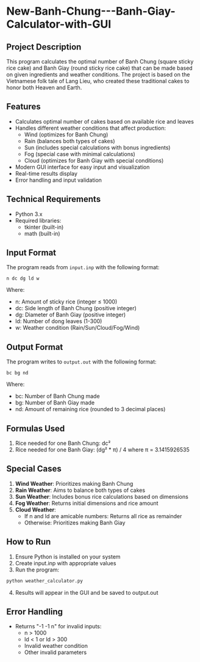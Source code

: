 # New-Banh-Chung---Banh-Giay-Calculator-with-GUI

## Project Description
This program calculates the optimal number of Banh Chung (square sticky rice cake) and Banh Giay (round sticky rice cake) that can be made based on given ingredients and weather conditions. The project is based on the Vietnamese folk tale of Lang Lieu, who created these traditional cakes to honor both Heaven and Earth.

## Features
- Calculates optimal number of cakes based on available rice and leaves
- Handles different weather conditions that affect production:
  - Wind (optimizes for Banh Chung)
  - Rain (balances both types of cakes)
  - Sun (includes special calculations with bonus ingredients)
  - Fog (special case with minimal calculations)
  - Cloud (optimizes for Banh Giay with special conditions)
- Modern GUI interface for easy input and visualization
- Real-time results display
- Error handling and input validation

## Technical Requirements
- Python 3.x
- Required libraries:
  - tkinter (built-in)
  - math (built-in)

## Input Format
The program reads from `input.inp` with the following format:
```
n dc dg ld w
```
Where:
- n: Amount of sticky rice (integer ≤ 1000)
- dc: Side length of Banh Chung (positive integer)
- dg: Diameter of Banh Giay (positive integer)
- ld: Number of dong leaves (1-300)
- w: Weather condition (Rain/Sun/Cloud/Fog/Wind)

## Output Format
The program writes to `output.out` with the following format:
```
bc bg nd
```
Where:
- bc: Number of Banh Chung made
- bg: Number of Banh Giay made
- nd: Amount of remaining rice (rounded to 3 decimal places)

## Formulas Used
1. Rice needed for one Banh Chung: dc²
2. Rice needed for one Banh Giay: (dg² * π) / 4
where π = 3.1415926535

## Special Cases
1. **Wind Weather**: Prioritizes making Banh Chung
2. **Rain Weather**: Aims to balance both types of cakes
3. **Sun Weather**: Includes bonus rice calculations based on dimensions
4. **Fog Weather**: Returns initial dimensions and rice amount
5. **Cloud Weather**: 
   - If n and ld are amicable numbers: Returns all rice as remainder
   - Otherwise: Prioritizes making Banh Giay

## How to Run
1. Ensure Python is installed on your system
2. Create input.inp with appropriate values
3. Run the program:
```bash
python weather_calculator.py
```
4. Results will appear in the GUI and be saved to output.out

## Error Handling
- Returns "-1 -1 n" for invalid inputs:
  - n > 1000
  - ld < 1 or ld > 300
  - Invalid weather condition
  - Other invalid parameters
